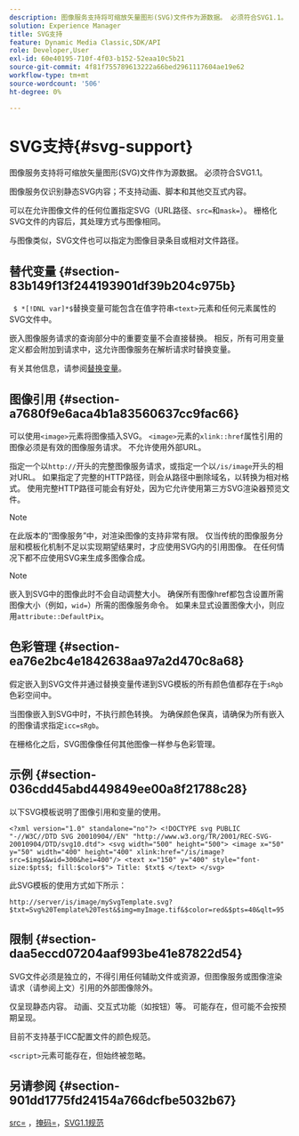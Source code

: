 ```yaml
---
description: 图像服务支持将可缩放矢量图形(SVG)文件作为源数据。 必须符合SVG1.1。
solution: Experience Manager
title: SVG支持
feature: Dynamic Media Classic,SDK/API
role: Developer,User
exl-id: 60e40195-710f-4f03-b152-52eaa10c5b21
source-git-commit: 4f81f755789613222a66bed2961117604ae19e62
workflow-type: tm+mt
source-wordcount: '506'
ht-degree: 0%

---
```


# SVG支持{#svg-support}

图像服务支持将可缩放矢量图形(SVG)文件作为源数据。 必须符合SVG1.1。

图像服务仅识别静态SVG内容；不支持动画、脚本和其他交互式内容。

可以在允许图像文件的任何位置指定SVG（URL路径、`src=`和`mask=`）。 栅格化SVG文件的内容后，其处理方式与图像相同。

与图像类似，SVG文件也可以指定为图像目录条目或相对文件路径。

## 替代变量 {#section-83b149f13f244193901df39b204c975b}

` $ *[!DNL var]*$`替换变量可能包含在值字符串`<text>`元素和任何元素属性的SVG文件中。

嵌入图像服务请求的查询部分中的重要变量不会直接替换。 相反，所有可用变量定义都会附加到请求中，这允许图像服务在解析请求时替换变量。

有关其他信息，请参阅[替换变量](../../../../../is-api/http-ref/image-serving-api-ref/c-http-protocol-reference/c-syntax-and-features/r-is-http-substitution-variables.md#reference-90dc01aba44940e4acdd0c6476e7aa5a)。

## 图像引用 {#section-a7680f9e6aca4b1a83560637cc9fac66}

可以使用`<image>`元素将图像插入SVG。 `<image>`元素的`xlink::href`属性引用的图像必须是有效的图像服务请求。 不允许使用外部URL。

指定一个以`http://`开头的完整图像服务请求，或指定一个以`/is/image`开头的相对URL。 如果指定了完整的HTTP路径，则会从路径中删除域名，以转换为相对格式。 使用完整HTTP路径可能会有好处，因为它允许使用第三方SVG渲染器预览文件。

>[!NOTE]
>
>在此版本的“图像服务”中，对渲染图像的支持非常有限。 仅当传统的图像服务分层和模板化机制不足以实现期望结果时，才应使用SVG内的引用图像。 在任何情况下都不应使用SVG来生成多图像合成。

>[!NOTE]
>
>嵌入到SVG中的图像此时不会自动调整大小。 确保所有图像href都包含设置所需图像大小（例如，`wid=`）所需的图像服务命令。 如果未显式设置图像大小，则应用`attribute::DefaultPix`。

## 色彩管理 {#section-ea76e2bc4e1842638aa97a2d470c8a68}

假定嵌入到SVG文件并通过替换变量传递到SVG模板的所有颜色值都存在于`sRgb`色彩空间中。

当图像嵌入到SVG中时，不执行颜色转换。 为确保颜色保真，请确保为所有嵌入的图像请求指定`icc=sRgb`。

在栅格化之后，SVG图像像任何其他图像一样参与色彩管理。

## 示例 {#section-036cdd45abd449849ee00a8f21788c28}

以下SVG模板说明了图像引用和变量的使用。

`<?xml version="1.0" standalone="no"?> <!DOCTYPE svg PUBLIC "-//W3C//DTD SVG 20010904//EN" "http://www.w3.org/TR/2001/REC-SVG-20010904/DTD/svg10.dtd"> <svg width="500" height="500"> <image x="50" y="50" width="400" height="400" xlink:href="/is/image?src=$img$&wid=300&hei=400"/> <text x="150" y="400" style="font-size:$pts$; fill:$color$"> Title: $txt$ </text> </svg>`

此SVG模板的使用方式如下所示：

`http://server/is/image/mySvgTemplate.svg?$txt=Svg%20Template%20Test&$img=myImage.tif&$color=red&$pts=40&qlt=95`

## 限制 {#section-daa5eccd07204aaf993be41e87822d54}

SVG文件必须是独立的，不得引用任何辅助文件或资源，但图像服务或图像渲染请求（请参阅上文）引用的外部图像除外。

仅呈现静态内容。 动画、交互式功能（如按钮）等。 可能存在，但可能不会按预期呈现。

目前不支持基于ICC配置文件的颜色规范。

`<script>`元素可能存在，但始终被忽略。

## 另请参阅 {#section-901dd1775fd24154a766dcfbe5032b67}

[src=](../../../../../is-api/http-ref/image-serving-api-ref/c-http-protocol-reference/c-command-reference/r-src.md#reference-f6506637778c4c69bf106a7924a91ab1) ，[掩码=](../../../../../is-api/http-ref/image-serving-api-ref/c-http-protocol-reference/c-command-reference/r-mask.md#reference-922254e027404fb890b850e2723ee06e)，[SVG1.1规范](https://www.w3.org/TR/SVG11/)
